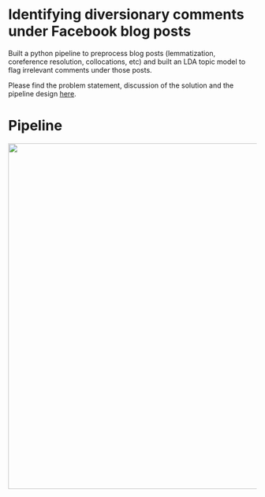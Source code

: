 # Identifying diversionary comments under Facebook blog posts
Built a python pipeline to preprocess blog posts (lemmatization, coreference resolution, collocations, etc) and built an LDA topic model to flag irrelevant comments under those posts.

Please find the problem statement, discussion of the solution and the pipeline design [here](report.pdf).

# Pipeline
<img src="https://github.com/bhvjain/diversionary_comments/blob/master/img/pipeline.png" width="700">
